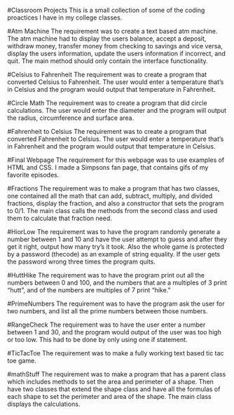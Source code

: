 #Classroom Projects
This is a small collection of some of the coding proactices I have in my college classes.

#Atm Machine 
The requirement was to create a text based atm machine. The atm machine had to display the users balance, accept a deposit, withdraw money, transfer money from checking to savings and vice versa, display the users information, update the users information if incorrect, and quit. The main method should only contain the interface functionality. 

#Celsius to Fahrenheit
The requirement was to create a program that converted Celsius to Fahrenheit. The user would enter a temperature that’s in Celsius and the program would output that temperature in Fahrenheit. 

#Circle Math
The requirement was to create a program that did circle calculations. The user would enter the diameter and the program will output the radius, circumference and surface area.

#Fahrenheit to Celsius
The requirement was to create a program that converted Fahrenheit to Celsius. The user would enter a temperature that’s in Fahrenheit and the program would output that temperature in Celsius. 

#Final Webpage
The requirement for this webpage was to use examples of HTML and CSS. I made a Simpsons fan page, that contains gifs of my favorite episodes. 

#Fractions
The requirement was to make a program that has two classes, one contained all the math that can add, subtract, multiply, and divided fractions, display the fraction, and also a constructor that sets the program to 0/1. The main class calls the methods from the second class and used them to calculate that fraction need.  

#HiorLow
The requirement was to have the program randomly generate a number between 1 and 10 and have the user attempt to guess and after they get it right, output how many try’s it took. Also the whole game is protected by a password (thecode) as an example of string equality. If the user gets the password wrong three times the program quits. 

#HuttHike
The requirement was to have the program print out all the numbers between 0 and 100, and the numbers that are a multiples of 3 print “hutt”, and of the numbers are multiples of 7 print “hike.”

#PrimeNumbers
The requirement was to have the program ask the user for two numbers, and list all the prime numbers between those numbers. 

#RangeCheck
The requirement was to have the user enter a number between 1 and 30, and the program would output of the user was too high or too low. This had to be done by only using one if statement. 

#TicTacToe
The requirement was to make a fully working text based tic tac toe game. 

#mathStuff
The requirement was to make a program that has a parent class which includes methods to set the area and perimeter of a shape. Then have two classes that extend the shape class and have all the formulas of each shape to set the perimeter and area of the shape. The main class displays the calculations. 